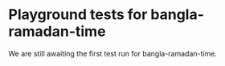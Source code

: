 # Playground tests for bangla-ramadan-time
We are still awaiting the first test run for bangla-ramadan-time.
